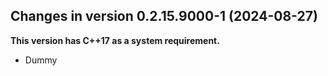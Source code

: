 




<!-- NEWS.md was auto-generated by NEWS.Rmd. Please DO NOT edit by hand!-->

## Changes in version 0.2.15.9000-1 (2024-08-27)

**This version has C++17 as a system requirement.**

- Dummy

